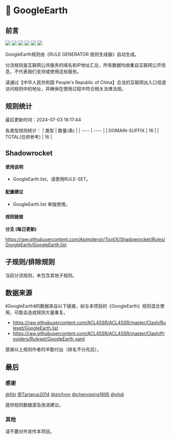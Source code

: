 # 🧸 GoogleEarth

## 前言

![](https://shields.io/badge/-移除重复规则-ff69b4) ![](https://shields.io/badge/-DOMAIN与DOMAIN--SUFFIX合并-green) ![](https://shields.io/badge/-DOMAIN--SUFFIX间合并-critical) ![](https://shields.io/badge/-DOMAIN与DOMAIN--KEYWORD合并-9cf) ![](https://shields.io/badge/-DOMAIN--SUFFIX与DOMAIN--KEYWORD合并-blue) ![](https://shields.io/badge/-IP--CIDR(6)合并-blueviolet) 

GoogleEarth规则由《RULE GENERATOR 规则生成器》自动生成。

分流规则是互联网公共服务的域名和IP地址汇总，所有数据均收集自互联网公开信息，不代表我们支持或使用这些服务。

请通过【中华人民共和国 People's Republic of China】合法的互联网出入口信道访问规则中的地址，并确保在使用过程中符合相关法律法规。

## 规则统计

最后更新时间：2024-07-03 16:17:44

各类型规则统计：
| 类型 | 数量(条)  | 
| ---- | ----  |
| DOMAIN-SUFFIX | 16  | 
| TOTAL(仅供参考) | 16  | 


## Shadowrocket 

#### 使用说明
- GoogleEarth.list，请使用RULE-SET。

#### 配置建议
- GoogleEarth.list 单独使用。

#### 规则链接
**分支 (每日更新)**

https://raw.githubusercontent.com/Asimplersir/Tool/X/Shadowrocket/Rules/GoogleEarth/GoogleEarth.list











## 子规则/排除规则


当前分流规则，未包含其他子规则。

## 数据来源

《GoogleEarth》的数据来自以下链接，如与本项目的《GoogleEarth》规则混合使用，可能会造成规则大量重复。

- https://raw.githubusercontent.com/ACL4SSR/ACL4SSR/master/Clash/Ruleset/GoogleEarth.list
- https://raw.githubusercontent.com/ACL4SSR/ACL4SSR/master/Clash/Providers/Ruleset/GoogleEarth.yaml


感谢以上规则作者的辛勤付出（排名不分先后）。

## 最后

### 感谢

[@fiiir](https://github.com/fiiir) [@Tartarus2014](https://github.com/Tartarus2014) [@zjcfynn](https://github.com/zjcfynn) [@chenyiping1995](https://github.com/chenyiping1995) [@vhdj](https://github.com/vhdj)

提供规则数据源及改进建议。

### 其他

请不要对外宣传本项目。